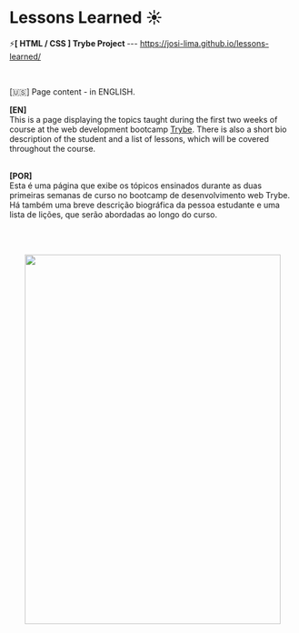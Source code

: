 # Lessons Learned ☀️

⚡<strong>[ HTML / CSS ] Trybe Project </strong> --- https://josi-lima.github.io/lessons-learned/

<br>

[🇺🇸] Page content - in ENGLISH. 
<br>

<strong>[EN]</strong>
<br>
This is a page displaying the topics taught during the first two weeks of course at the web development bootcamp [Trybe](https://www.betrybe.com/). There is also a short bio description of the student and a list of lessons, which will be covered throughout the course.

<br>
<strong>[POR]</strong>
<br>
Esta é uma página que exibe os tópicos ensinados durante as duas primeiras semanas de curso no bootcamp de desenvolvimento web Trybe. Há também uma breve descrição biográfica da pessoa estudante e uma lista de lições, que serão abordadas ao longo do curso.

<br><br>

<div align="center">

<img width="450" height="650" src="https://user-images.githubusercontent.com/108018406/215356605-97c0a4a7-f561-4f87-92af-1aa8df6127d9.png">

</div>

